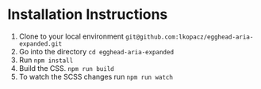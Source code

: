 # Installation Instructions

1. Clone to your local environment `git@github.com:lkopacz/egghead-aria-expanded.git`
2. Go into the directory `cd egghead-aria-expanded`
3. Run `npm install`
4. Build the CSS. `npm run build`
5. To watch the SCSS changes run `npm run watch`
